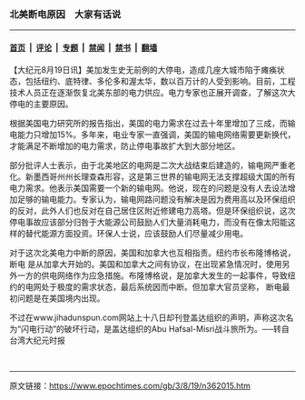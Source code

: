### 北美断电原因　大家有话说

---

#### [首页](../../../..?n362015) &nbsp;|&nbsp; [评论](../../../../../epoch-comment?n362015) &nbsp;|&nbsp; [专题](../../../../../epoch-special?n362015) &nbsp;|&nbsp; [禁闻](../../../../../epoch-news?n362015) &nbsp;|&nbsp; [禁书](../../../../../books?n362015) &nbsp;|&nbsp; [翻墙](https://github.com/gfw-breaker/nogfw/blob/master/README.md?n362015)


<div class="post_content" id="artbody" itemprop="articleBody">
 <!-- article content begin -->
 <p>
  【大纪元8月19日讯】美加发生史无前例的大停电，造成几座大城市陷于瘫痪状态，包括纽约、底特律、多伦多和渥太华，数以百万计的人受到影响。目前，工程技术人员正在逐渐恢复北美东部的电力供应。电力专家也正展开调查，了解这次大停电的主要原因。
 </p>
 <p>
  根据美国电力研究所的报告指出，美国的电力需求在过去十年里增加了三成，而输电能力只增加15%。多年来，电业专家一直强调，美国的输电网络需要更新换代，才能满足不断增加的电力需求，防止停电事故扩大到大部分地区。
 </p>
 <p>
  部分批评人士表示，由于北美地区的电网是二次大战结束后建造的，输电网严重老化。新墨西哥州州长理查森形容，这是第三世界的输电网无法支撑超级大国的所有电力需求。他表示美国需要一个新的输电网。他说，现在的问题是没有人去设法增加足够的输电能力。专家认为，输电网路问题没有解决是因为费用高以及环保组织的反对，此外人们也反对在自己居住区附近修建电力高塔。但是环保组织说，这次停电事故应该部分归咎于大能源公司鼓励人们大量消耗电力，而没有在像太阳能这样的替代能源方面投资。环保人士说，应该鼓励人们尽量减少用电。
 </p>
 <p>
  对于这次北美电力中断的原因，美国和加拿大也互相指责。纽约市长布隆博格说，
  <ok href="https://www.epochtimes.com/gb/tag/%E6%96%AD%E7%94%B5.html">
   断电
  </ok>
  是从加拿大开始的。美国和加拿大之间有协议，在出现紧急情况时，使用另外一方的供电网络作为应急措施。布隆博格说，是加拿大发生的一起事件，导致纽约的电网处于极度的需求状态，最后系统因而中断。但加拿大官员坚称， 断电最初问题是在美国境内出现。
 </p>
 <p>
  不过在www.jihadunspun.com网站上十八日却刊登盖达组织的声明，声称这次名为“闪电行动”的破坏行动，是盖达组织的Abu Hafsal-Misri战斗旅所为。──转自台湾大纪元时报
 </p>
 <p>
  <font color="#ffffff">
   (http://www.dajiyuan.com)
  </font>
 </p>
 <!-- article content end -->
 <div id="below_article_ad">
 </div>
</div>


---

原文链接：https://www.epochtimes.com/gb/3/8/19/n362015.htm